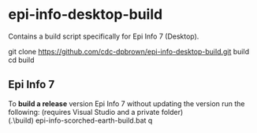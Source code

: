 # epi-info-desktop-build
Contains a build script specifically for Epi Info 7 (Desktop).

git clone https://github.com/cdc-dpbrown/epi-info-desktop-build.git build  
cd build

## Epi Info 7  
To **build a release** version Epi Info 7 without updating the version run the following: (requires Visual Studio and a private folder)  
(.\build) epi-info-scorched-earth-build.bat q  
